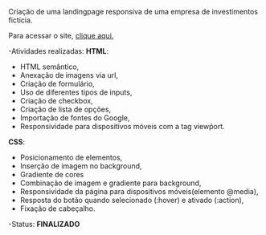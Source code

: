 Criação de uma landingpage responsiva de uma empresa de investimentos ficticia. 

Para acessar o site, [clique aqui.](https://marianapcorrea.github.io/LandingPage-Investimentos/)

-Atividades realizadas:
**HTML**: 
- HTML semântico, 
- Anexação de imagens via url,
- Criação de formulário,
- Uso de diferentes tipos de inputs, 
- Criação de checkbox,
- Criação de lista de opções,
- Importação de fontes do Google,
- Responsividade para dispositivos móveis com a tag viewṕort.

**CSS**: 
- Posicionamento de elementos,
- Inserção de imagem no background, 
- Gradiente de cores
- Combinação de imagem e gradiente para background, 
- Responsividade da página para dispositivos móveis(elemento @media), 
- Resposta do botão quando selecionado (:hover) e ativado (:action),
- Fixação de cabeçalho.


-Status: **FINALIZADO**
